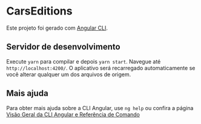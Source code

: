 # CarsEditions

Este projeto foi gerado com [Angular CLI](https://github.com/angular/angular-cli).

## Servidor de desenvolvimento

Execute `yarn` para compilar e depois `yarn start`. Navegue até `http://localhost:4200/`. O aplicativo será recarregado automaticamente se você alterar qualquer um dos arquivos de origem.


## Mais ajuda

Para obter mais ajuda sobre a CLI Angular, use `ng help` ou confira a página [Visão Geral da CLI Angular e Referência de Comando](https://angular.io/cli)